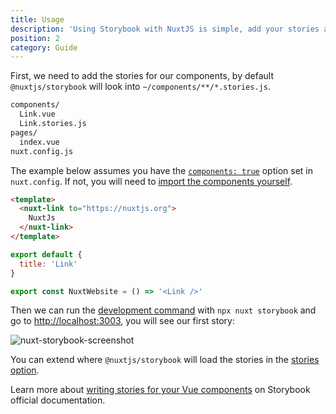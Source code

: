 ```yaml
---
title: Usage
description: 'Using Storybook with NuxtJS is simple, add your stories and run nuxt storybook command.'
position: 2
category: Guide
---
```


First, we need to add the stories for our components, by default `@nuxtjs/storybook` will look into `~/components/**/*.stories.js`.

```bash
components/
  Link.vue
  Link.stories.js
pages/
  index.vue
nuxt.config.js
```

<alert type="warning">

The example below assumes you have the [`components: true`](https://github.com/nuxt/components#usage) option set in `nuxt.config`. If not, you will need to [import the components yourself](https://github.com/nuxt-community/storybook/issues/234#issuecomment-789655639).

</alert>

<code-group>
  <code-block label="Link.vue" active>

  ```html
  <template>
    <nuxt-link to="https://nuxtjs.org">
      NuxtJs
    </nuxt-link>
  </template>
  ```

  </code-block>
  <code-block label="Link.stories.js">

  ```js
  export default {
    title: 'Link'
  }

  export const NuxtWebsite = () => '<Link />'
  ```

  </code-block>
</code-group>

Then we can run the [development command](/commands#development) with `npx nuxt storybook` and go to [http://localhost:3003](http://localhost:3003), you will see our first story:

![nuxt-storybook-screenshot](/screenshot.png)

<alert type="info">

You can extend where `@nuxtjs/storybook` will load the stories in the [stories option](/options#stories).

</alert>

Learn more about [writing stories for your Vue components](https://storybook.js.org/docs/guides/guide-vue/#step-4-write-your-stories) on Storybook official documentation.
